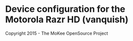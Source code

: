 Device configuration for the Motorola Razr HD (vanquish)
===============================

Copyright 2015 - The MoKee OpenSource Project

